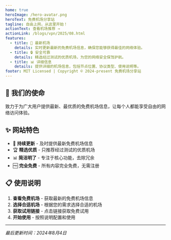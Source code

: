 ```yaml
---
home: true
heroImage: /hero-avatar.png
heroText: 免费机场分享站
tagline: 自由上网，从这里开始！
actionText: 查看机场推荐 →
actionLink: /blogs/vpn/2025/08.html
features:
  - title: 🚀 最新机场
    details: 实时更新最新的免费机场信息，确保您能够获得最佳的网络体验。
  - title: 🔒 安全可靠
    details: 精选经过测试的优质机场，为您的网络安全保驾护航。
  - title: 📊 详细信息
    details: 提供详细的机场信息，包括节点位置、协议类型、使用说明等。
footer: MIT Licensed | Copyright © 2024-present 免费机场分享站
---
```


## 🎯 我们的使命

致力于为广大用户提供最新、最优质的免费机场信息，让每个人都能享受自由的网络访问体验。

## ✨ 网站特色

- 🔄 **持续更新** - 及时提供最新免费机场信息
- 🏆 **精选优质** - 只推荐经过测试的优质机场
- 📊 **简洁明了** - 专注于核心功能，去除冗余
- 🆓 **完全免费** - 所有内容完全免费，无需注册

## 📋 使用说明

1. **查看免费机场** - 获取最新的免费机场信息
2. **选择合适机场** - 根据您的需求选择合适的机场
3. **获取试用链接** - 点击链接获取免费试用
4. **开始使用** - 按照说明配置和使用

---

*最后更新时间：2024年8月4日*

